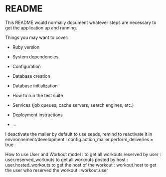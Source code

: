 # README

This README would normally document whatever steps are necessary to get the
application up and running.

Things you may want to cover:

* Ruby version

* System dependencies

* Configuration

* Database creation

* Database initialization

* How to run the test suite

* Services (job queues, cache servers, search engines, etc.)

* Deployment instructions

* ...

I deactivate the mailer by default to use seeds, remind to reactivate it in environnement/development :
config.action_mailer.perform_deliveries = true

How to use User and Workout model :
to get all workouts reserved by user : user.reserved_workouts
to get all workouts posted by host : user.hosted_workouts
to get the host of the workout : workout.host
to get the user who reserved the workout : workout.user